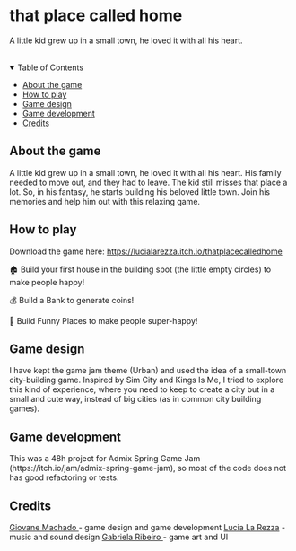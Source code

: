 # that place called home
A little kid grew up in a small town, he loved it with all his heart.

<!--
<br>

<p align="center"> 
  <img src="/print1.png" alt="Game gif">
</p> -->

<br>

<details open="open">
  <summary>Table of Contents</summary>
  <ul>
    <li><a href="#-about-the-game"> About the game</a></li>
    <li><a href="#-how-to-play"> How to play</a></li>
    <li><a href="#-game-design"> Game design</a></li>
    <li><a href="#-game-development"> Game development</a></li>
    <li><a href="#-credits"> Credits</a></li>
  </ul>
</details>

<h2 id="#about-the-game"> About the game</h2>
A little kid grew up in a small town, he loved it with all his heart. His family needed to move out, and they had to leave. The kid still misses that place a lot. So, in his fantasy, he starts building his beloved little town. Join his memories and help him out with this relaxing game.

<h2 id="#how-to-play"> How to play</h2>

Download the game here: https://lucialarezza.itch.io/thatplacecalledhome

🏠 Build your first house in the building spot (the little empty circles) to make people happy!

💰 Build a Bank to generate coins!

🎡 Build Funny Places to make people super-happy!


<h2 id="#game-design"> Game design</h2>
I have kept the game jam theme (Urban) and used the idea of a small-town city-building game. Inspired by Sim City and Kings Is Me, I tried to explore this kind of experience, where you need to keep to create a city but in a small and cute way, instead of big cities (as in common city building games).

<h2 id="#game-development"> Game development</h2>
This was a 48h project for Admix Spring Game Jam (https://itch.io/jam/admix-spring-game-jam), so most of the code does not has good refactoring or tests.

<h2 id="#credits"> Credits</h2>
<a href="https://github.com/giovanemachado"> Giovane Machado </a> - game design and game development
<a href="https://lucialarezza.co.uk/"> Lucia La Rezza</a> - music and sound design
<a href="https://www.behance.net/gabiribeiro"> Gabriela Ribeiro </a> - game art and UI

